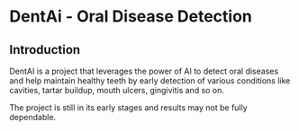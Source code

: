 # DentAi - Oral Disease Detection

## Introduction

DentAI is a project that leverages the power of AI to detect oral diseases and help maintain healthy teeth by early detection of various conditions like cavities, tartar buildup, mouth ulcers, gingivitis and so on. 

The project is still in its early stages and results may not be fully dependable. 

